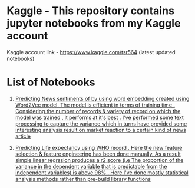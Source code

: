 # Kaggle - This repository contains jupyter notebooks from my Kaggle account
Kaggle account link - https://www.kaggle.com/tsr564 (latest updated notebooks)
# List of Notebooks 
1. [Predicting News sentiments of by using word embedding created using Word2Vec model. The model is efficient in terms of training 
   time . Considering the number of records & variety of record on which the model was trained , it performs at it's best .
   I've performed some text processing to capture the variance which in turns have provided some interesting analysis result on 
   market reaction to a certain kind of news article ](https://www.kaggle.com/code/tsr564/news-sentiment-analysis-word2vec)
    
2. [Predicting Life expectancy using WHO record . Here the new feature selection & feature engineering has been done manually. 
   As a result simple linear regrssion produces a r2 score (i.e The proportion of the variance in the dependent variable that is 
   predictable from the independent variables) is above 98% . Here I've done mostly statistical analysis methods rather than
   pre-build library functions](https://www.kaggle.com/code/tsr564/feature-creation-r2-score-98-low-mse)
   
